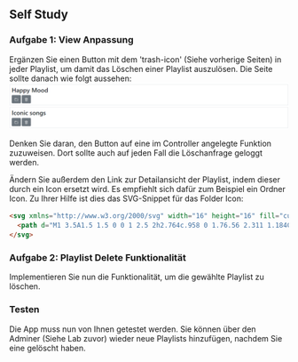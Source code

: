 ## Self Study

### Aufgabe 1: View Anpassung
Ergänzen Sie einen Button mit dem 'trash-icon' (Siehe vorherige Seiten) in jeder Playlist, um damit das Löschen einer Playlist auszulösen. Die Seite sollte danach wie folgt aussehen:
![img.png](img/self_study.png)

Denken Sie daran, den Button auf eine im Controller angelegte Funktion zuzuweisen. Dort sollte auch auf jeden Fall die Löschanfrage geloggt werden.

Ändern Sie außerdem den Link zur Detailansicht der Playlist, indem dieser durch ein Icon ersetzt wird. Es empfiehlt sich dafür zum Beispiel ein Ordner Icon. Zu Ihrer Hilfe ist dies das SVG-Snippet für das Folder Icon:
~~~ html
<svg xmlns="http://www.w3.org/2000/svg" width="16" height="16" fill="currentColor" class="bi bi-folder2-open" viewBox="0 0 16 16">
  <path d="M1 3.5A1.5 1.5 0 0 1 2.5 2h2.764c.958 0 1.76.56 2.311 1.184C7.985 3.648 8.48 4 9 4h4.5A1.5 1.5 0 0 1 15 5.5v.64c.57.265.94.876.856 1.546l-.64 5.124A2.5 2.5 0 0 1 12.733 15H3.266a2.5 2.5 0 0 1-2.481-2.19l-.64-5.124A1.5 1.5 0 0 1 1 6.14V3.5zM2 6h12v-.5a.5.5 0 0 0-.5-.5H9c-.964 0-1.71-.629-2.174-1.154C6.374 3.334 5.82 3 5.264 3H2.5a.5.5 0 0 0-.5.5V6zm-.367 1a.5.5 0 0 0-.496.562l.64 5.124A1.5 1.5 0 0 0 3.266 14h9.468a1.5 1.5 0 0 0 1.489-1.314l.64-5.124A.5.5 0 0 0 14.367 7H1.633z"/>
</svg>
~~~

### Aufgabe 2: Playlist Delete Funktionalität
Implementieren Sie nun die Funktionalität, um die gewählte Playlist zu löschen.

### Testen
Die App muss nun von Ihnen getestet werden. Sie können über den Adminer (Siehe Lab zuvor) wieder neue Playlists hinzufügen, nachdem Sie eine gelöscht haben.
